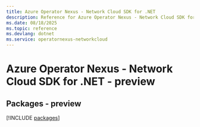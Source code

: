 ```yaml
---
title: Azure Operator Nexus - Network Cloud SDK for .NET
description: Reference for Azure Operator Nexus - Network Cloud SDK for .NET
ms.date: 08/18/2025
ms.topic: reference
ms.devlang: dotnet
ms.service: operatornexus-networkcloud
---
```

# Azure Operator Nexus - Network Cloud SDK for .NET - preview
## Packages - preview
[!INCLUDE [packages](operator-nexus---network-cloud-index.md)]